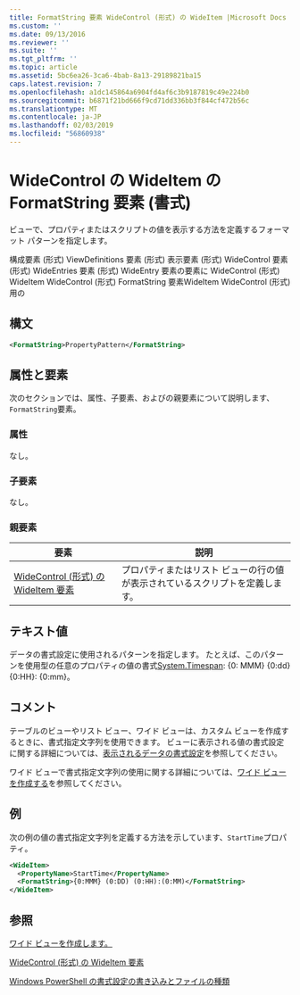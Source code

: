 ```yaml
---
title: FormatString 要素 WideControl (形式) の WideItem |Microsoft Docs
ms.custom: ''
ms.date: 09/13/2016
ms.reviewer: ''
ms.suite: ''
ms.tgt_pltfrm: ''
ms.topic: article
ms.assetid: 5bc6ea26-3ca6-4bab-8a13-29189821ba15
caps.latest.revision: 7
ms.openlocfilehash: a1dc145864a6904fd4af6c3b9187819c49e224b0
ms.sourcegitcommit: b6871f21bd666f9cd71dd336bb3f844cf472b56c
ms.translationtype: MT
ms.contentlocale: ja-JP
ms.lasthandoff: 02/03/2019
ms.locfileid: "56860938"
---
```

# <a name="formatstring-element-for-wideitem-for-widecontrol-format"></a>WideControl の WideItem の FormatString 要素 (書式)

ビューで、プロパティまたはスクリプトの値を表示する方法を定義するフォーマット パターンを指定します。

構成要素 (形式) ViewDefinitions 要素 (形式) 表示要素 (形式) WideControl 要素 (形式) WideEntries 要素 (形式) WideEntry 要素の要素に WideControl (形式) WideItem WideControl (形式) FormatString 要素WideItem WideControl (形式) 用の

## <a name="syntax"></a>構文

```xml
<FormatString>PropertyPattern</FormatString>
```

## <a name="attributes-and-elements"></a>属性と要素

次のセクションでは、属性、子要素、およびの親要素について説明します、`FormatString`要素。

### <a name="attributes"></a>属性

なし。

### <a name="child-elements"></a>子要素

なし。

### <a name="parent-elements"></a>親要素

|要素|説明|
|-------------|-----------------|
|[WideControl (形式) の WideItem 要素](./wideitem-element-for-widecontrol-format.md)|プロパティまたはリスト ビューの行の値が表示されているスクリプトを定義します。|

## <a name="text-value"></a>テキスト値

データの書式設定に使用されるパターンを指定します。 たとえば、このパターンを使用型の任意のプロパティの値の書式[System.Timespan](/dotnet/api/System.TimeSpan): {0: MMM} {0:dd} {0:HH}: {0:mm}。

## <a name="remarks"></a>コメント

テーブルのビューやリスト ビュー、ワイド ビューは、カスタム ビューを作成するときに、書式指定文字列を使用できます。 ビューに表示される値の書式設定に関する詳細については、[表示されるデータの書式設定](./formatting-displayed-data.md)を参照してください。

ワイド ビューで書式指定文字列の使用に関する詳細については、[ワイド ビューを作成する](./creating-a-wide-view.md)を参照してください。

## <a name="example"></a>例

次の例の値の書式指定文字列を定義する方法を示しています、`StartTime`プロパティ。

```xml
<WideItem>
  <PropertyName>StartTime</PropertyName>
  <FormatString>{0:MMM} (0:DD) (0:HH):(0:MM)</FormatString>
</WideItem>
```

## <a name="see-also"></a>参照

[ワイド ビューを作成します。](./creating-a-wide-view.md)

[WideControl (形式) の WideItem 要素](./wideitem-element-for-widecontrol-format.md)

[Windows PowerShell の書式設定の書き込みとファイルの種類](./writing-a-powershell-formatting-file.md)
